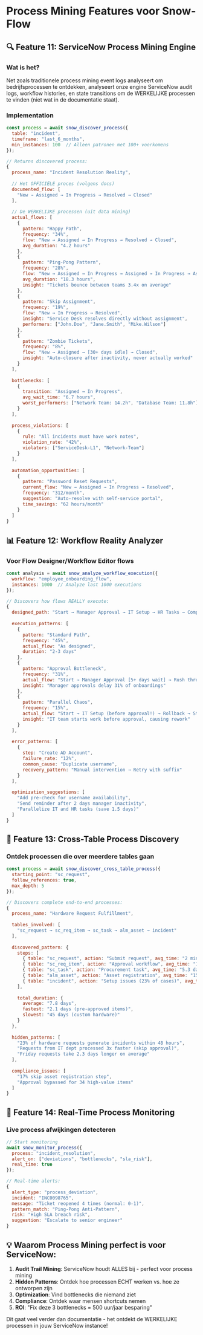 # Process Mining Features voor Snow-Flow

## 🔍 Feature 11: ServiceNow Process Mining Engine

### Wat is het?
Net zoals traditionele process mining event logs analyseert om bedrijfsprocessen te ontdekken, analyseert onze engine ServiceNow audit logs, workflow histories, en state transitions om de WERKELIJKE processen te vinden (niet wat in de documentatie staat).

### Implementation
```javascript
const process = await snow_discover_process({
  table: "incident",
  timeframe: "last_6_months",
  min_instances: 100  // Alleen patronen met 100+ voorkomens
});

// Returns discovered process:
{
  process_name: "Incident Resolution Reality",
  
  // Het OFFICIËLE proces (volgens docs)
  documented_flow: [
    "New → Assigned → In Progress → Resolved → Closed"
  ],
  
  // De WERKELIJKE processen (uit data mining)
  actual_flows: [
    {
      pattern: "Happy Path",
      frequency: "34%",
      flow: "New → Assigned → In Progress → Resolved → Closed",
      avg_duration: "4.2 hours"
    },
    {
      pattern: "Ping-Pong Pattern",  
      frequency: "28%",
      flow: "New → Assigned → In Progress → Assigned → In Progress → Assigned → Resolved",
      avg_duration: "18.3 hours",
      insight: "Tickets bounce between teams 3.4x on average"
    },
    {
      pattern: "Skip Assignment",
      frequency: "19%", 
      flow: "New → In Progress → Resolved",
      insight: "Service Desk resolves directly without assignment",
      performers: ["John.Doe", "Jane.Smith", "Mike.Wilson"]
    },
    {
      pattern: "Zombie Tickets",
      frequency: "8%",
      flow: "New → Assigned → [30+ days idle] → Closed",
      insight: "Auto-closure after inactivity, never actually worked"
    }
  ],
  
  bottlenecks: [
    {
      transition: "Assigned → In Progress",
      avg_wait_time: "6.7 hours",
      worst_performers: ["Network Team: 14.2h", "Database Team: 11.8h"]
    }
  ],
  
  process_violations: [
    {
      rule: "All incidents must have work notes",
      violation_rate: "42%",
      violators: ["ServiceDesk-L1", "Network-Team"]
    }
  ],
  
  automation_opportunities: [
    {
      pattern: "Password Reset Requests",
      current_flow: "New → Assigned → In Progress → Resolved",
      frequency: "312/month",
      suggestion: "Auto-resolve with self-service portal",
      time_savings: "62 hours/month"
    }
  ]
}
```

## 📊 Feature 12: Workflow Reality Analyzer

### Voor Flow Designer/Workflow Editor flows
```javascript
const analysis = await snow_analyze_workflow_execution({
  workflow: "employee_onboarding_flow",
  instances: 1000  // Analyze last 1000 executions
});

// Discovers how flows REALLY execute:
{
  designed_path: "Start → Manager Approval → IT Setup → HR Tasks → Complete",
  
  execution_patterns: [
    {
      pattern: "Standard Path",
      frequency: "45%",
      actual_flow: "As designed",
      duration: "2-3 days"
    },
    {
      pattern: "Approval Bottleneck",
      frequency: "31%",
      actual_flow: "Start → Manager Approval [5+ days wait] → Rush through rest",
      insight: "Manager approvals delay 31% of onboardings"
    },
    {
      pattern: "Parallel Chaos",
      frequency: "15%",
      actual_flow: "Start → IT Setup (before approval!) → Rollback → Start over",
      insight: "IT team starts work before approval, causing rework"
    }
  ],
  
  error_patterns: [
    {
      step: "Create AD Account",
      failure_rate: "12%",
      common_cause: "Duplicate username",
      recovery_pattern: "Manual intervention → Retry with suffix"
    }
  ],
  
  optimization_suggestions: [
    "Add pre-check for username availability",
    "Send reminder after 2 days manager inactivity",
    "Parallelize IT and HR tasks (save 1.5 days)"
  ]
}
```

## 🎯 Feature 13: Cross-Table Process Discovery

### Ontdek processen die over meerdere tables gaan
```javascript
const process = await snow_discover_cross_table_process({
  starting_point: "sc_request",
  follow_references: true,
  max_depth: 5
});

// Discovers complete end-to-end processes:
{
  process_name: "Hardware Request Fulfillment",
  
  tables_involved: [
    "sc_request → sc_req_item → sc_task → alm_asset → incident"
  ],
  
  discovered_pattern: {
    steps: [
      { table: "sc_request", action: "Submit request", avg_time: "2 min" },
      { table: "sc_req_item", action: "Approval workflow", avg_time: "1.2 days" },
      { table: "sc_task", action: "Procurement task", avg_time: "5.3 days" },
      { table: "alm_asset", action: "Asset registration", avg_time: "15 min" },
      { table: "incident", action: "Setup issues (23% of cases)", avg_time: "4 hours" }
    ],
    
    total_duration: {
      average: "7.8 days",
      fastest: "2.1 days (pre-approved items)",
      slowest: "45 days (custom hardware)"
    }
  },
  
  hidden_patterns: [
    "23% of hardware requests generate incidents within 48 hours",
    "Requests from IT dept processed 3x faster (skip approval)",
    "Friday requests take 2.3 days longer on average"
  ],
  
  compliance_issues: [
    "17% skip asset registration step",
    "Approval bypassed for 34 high-value items"
  ]
}
```

## 🔄 Feature 14: Real-Time Process Monitoring

### Live process afwijkingen detecteren
```javascript
// Start monitoring
await snow_monitor_process({
  process: "incident_resolution",
  alert_on: ["deviations", "bottlenecks", "sla_risk"],
  real_time: true
});

// Real-time alerts:
{
  alert_type: "process_deviation",
  incident: "INC0098765",
  message: "Ticket reopened 4 times (normal: 0-1)",
  pattern_match: "Ping-Pong Anti-Pattern",
  risk: "High SLA breach risk",
  suggestion: "Escalate to senior engineer"
}
```

## 💡 Waarom Process Mining perfect is voor ServiceNow:

1. **Audit Trail Mining**: ServiceNow houdt ALLES bij - perfect voor process mining
2. **Hidden Patterns**: Ontdek hoe processen ECHT werken vs. hoe ze ontworpen zijn
3. **Optimization**: Vind bottlenecks die niemand ziet
4. **Compliance**: Ontdek waar mensen shortcuts nemen
5. **ROI**: "Fix deze 3 bottlenecks = 500 uur/jaar besparing"

Dit gaat veel verder dan documentatie - het ontdekt de WERKELIJKE processen in jouw ServiceNow instance!